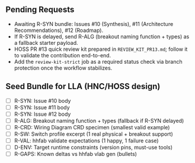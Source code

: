 ## Pending Requests
- Awaiting R-SYN bundle: Issues #10 (Synthesis), #11 (Architecture Recommendations), #12 (Roadmap).
- If R-SYN is delayed, send R-ALG (breakout naming function + types) as a fallback starter payload.
- HOSS PR #13 quick review kit prepared in `REVIEW_KIT_PR13.md`; follow it to validate the contribution end-to-end.
- Add the `review-kit-strict` job as a required status check via branch protection once the workflow stabilizes.

## Seed Bundle for LLA (HNC/HOSS design)
- [ ] R-SYN: Issue #10 body
- [ ] R-SYN: Issue #11 body
- [ ] R-SYN: Issue #12 body
- [ ] R-ALG: Breakout naming function + types (fallback if R-SYN delayed)
- [ ] R-CRD: Wiring Diagram CRD specimen (smallest valid example)
- [ ] R-SW: Switch profile excerpt (1 real physical + breakout support)
- [ ] R-VAL: hhfab validate expectations (1 happy, 1 failure case)
- [ ] D-ENV: Target runtime constraints (version pins, must-use tools)
- [ ] R-GAPS: Known deltas vs hhfab vlab gen (bullets)
